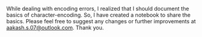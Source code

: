 While dealing with encoding errors, I realized that I should document the basics of character-encoding. So, I have created a notebook to share the basics. Please feel free to suggest any changes or further improvements at aakash.s.07@outlook.com. Thank you.
